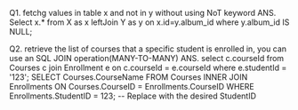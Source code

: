 Q1. fetchg values in table x and not in y without using NoT keyword
ANS. Select x.* from X as x leftJoin Y as y on x.id=y.album_id where y.album_id IS NULL;

Q2. retrieve the list of courses that a specific student is enrolled in, you can use an SQL JOIN operation(MANY-TO-MANY)
ANS. select c.courseId from Courses c join Enrollment e on c.courseId = e.courseId where e.studentId = '123';
SELECT Courses.CourseName
FROM Courses
INNER JOIN Enrollments ON Courses.CourseID = Enrollments.CourseID
WHERE Enrollments.StudentID = 123; -- Replace with the desired StudentID

